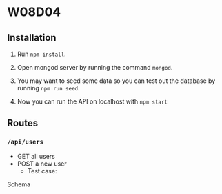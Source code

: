 # W08D04



Installation
---
1. Run `npm install`. 

2. Open mongod server by running the command `mongod`.

3. You may want to seed some data so you can test out the database by running `npm run seed`. 

4. Now you can run the API on localhost with `npm start`


Routes
---

### `/api/users`

- GET all users
- POST a new user
    - Test case:

Schema
